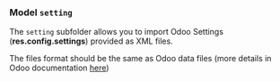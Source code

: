 ### Model `setting`

The `setting` subfolder allows you to import Odoo Settings (**res.config.settings**) provided as XML files.

The files format should be the same as Odoo data files (more details in Odoo documentation [here](https://www.odoo.com/documentation/14.0/developer/reference/addons/data.html))

